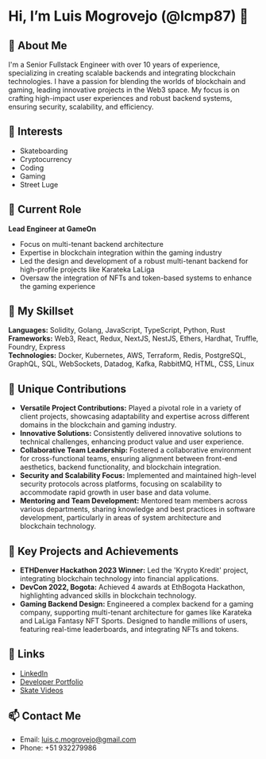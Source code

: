 # Hi, I’m Luis Mogrovejo (@lcmp87) 👋

## 🚀 About Me

I'm a Senior Fullstack Engineer with over 10 years of experience, specializing in creating scalable backends and integrating blockchain technologies. I have a passion for blending the worlds of blockchain and gaming, leading innovative projects in the Web3 space. My focus is on crafting high-impact user experiences and robust backend systems, ensuring security, scalability, and efficiency.

## 👀 Interests

- Skateboarding
- Cryptocurrency
- Coding
- Gaming
- Street Luge

## 💼 Current Role

**Lead Engineer at GameOn**
- Focus on multi-tenant backend architecture
- Expertise in blockchain integration within the gaming industry
- Led the design and development of a robust multi-tenant backend for high-profile projects like Karateka LaLiga
- Oversaw the integration of NFTs and token-based systems to enhance the gaming experience

## 🔨 My Skillset

**Languages:** Solidity, Golang, JavaScript, TypeScript, Python, Rust  
**Frameworks:** Web3, React, Redux, NextJS, NestJS, Ethers, Hardhat, Truffle, Foundry, Express  
**Technologies:** Docker, Kubernetes, AWS, Terraform, Redis, PostgreSQL, GraphQL, SQL, WebSockets, Datadog, Kafka, RabbitMQ, HTML, CSS, Linux

## 🌟 Unique Contributions

- **Versatile Project Contributions:** Played a pivotal role in a variety of client projects, showcasing adaptability and expertise across different domains in the blockchain and gaming industry.
- **Innovative Solutions:** Consistently delivered innovative solutions to technical challenges, enhancing product value and user experience.
- **Collaborative Team Leadership:** Fostered a collaborative environment for cross-functional teams, ensuring alignment between front-end aesthetics, backend functionality, and blockchain integration.
- **Security and Scalability Focus:** Implemented and maintained high-level security protocols across platforms, focusing on scalability to accommodate rapid growth in user base and data volume.
- **Mentoring and Team Development:** Mentored team members across various departments, sharing knowledge and best practices in software development, particularly in areas of system architecture and blockchain technology.

## 🔑 Key Projects and Achievements

- **ETHDenver Hackathon 2023 Winner:** Led the 'Krypto Kredit' project, integrating blockchain technology into financial applications.
- **DevCon 2022, Bogota:** Achieved 4 awards at EthBogota Hackathon, highlighting advanced skills in blockchain technology.
- **Gaming Backend Design:** Engineered a complex backend for a gaming company, supporting multi-tenant architecture for games like Karateka and LaLiga Fantasy NFT Sports. Designed to handle millions of users, featuring real-time leaderboards, and integrating NFTs and tokens.

## 🔗 Links

- [LinkedIn](https://www.linkedin.com/in/luismogrovejo/)
- [Developer Portfolio](#) 
- [Skate Videos](https://www.facebook.com/dhmediaperu) 

## 📫 Contact Me

- Email: [luis.c.mogrovejo@gmail.com](mailto:luis.c.mogrovejo@gmail.com)
- Phone: +51 932279986
